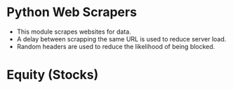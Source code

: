 # Python Web Scrapers

* This module scrapes websites for data.
* A delay between scrapping the same URL is used to reduce server load.
* Random headers are used to reduce the likelihood of being blocked.

# Equity (Stocks)
